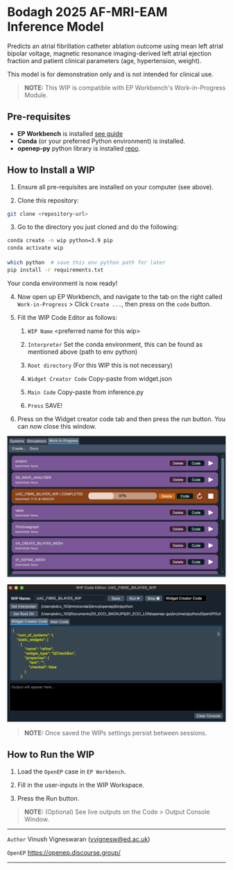 # Bodagh 2025 AF-MRI-EAM Inference Model

Predicts an atrial fibrillation catheter ablation outcome using mean left atrial bipolar voltage, 
magnetic resonance imaging-derived left atrial ejection fraction and patient clinical parameters 
(age, hypertension, weight).

This model is for demonstration only and is not intended for clinical use.

> **NOTE:** This WIP is compatible with EP Workbench's Work-in-Progress Module.

## Pre-requisites

- **EP Workbench** is installed [see guide](https://openep.discourse.group/t/downloading-ep-workbench-beta-for-academic-use/149)
- **Conda** (or your preferred Python environment) is installed.
- **openep-py** python library is installed [repo](https://github.com/ecci-cvs/openep-py).


## How to Install a WIP

1. Ensure all pre-requisites are installed on your computer (see above).

2. Clone this repository:

```bash
git clone <repository-url>
```
   
3. Go to the directory you just cloned and do the following:

```bash
conda create -n wip python=3.9 pip
conda activate wip

which python  # save this env python path for later
pip install -r requirements.txt

```
Your conda environment is now ready!

4. Now open up EP Workbench, and navigate to the tab on the right called `Work-in-Progress` > Click `Create ...`, then press on the `code` button.

5. Fill the WIP Code Editor as follows:

   1. `WIP Name` \<preferred name for this wip\>

   2. `Interpreter` Set the conda environment, this can be found as mentioned above (path to env python)

   3. `Root directory` (For this WIP this is not necessary)

   4. `Widget Creator Code` Copy-paste from widget.json

   5. `Main Code` Copy-paste from inference.py

   6. `Press` SAVE!
   
6. Press on the Widget creator code tab and then press the run button. You can now close this window.

![Work-In-Progress](images/wip.png)

![Work-In-Progress](images/wip_code_editor.png)

> **NOTE:** Once saved the WIPs settings persist between sessions.


## How to Run the WIP



1. Load the `OpenEP` case in `EP Workbench`.

2. Fill in the user-inputs in the WIP Workspace.

3. Press the Run button.

> **NOTE:** (Optional) See live outputs on the Code > Output Console Window.
---

`Author` Vinush Vigneswaran (vvignesw@ed.ac.uk)

`OpenEP` https://openep.discourse.group/

---

